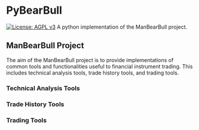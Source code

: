 # PyBearBull
[![License: AGPL v3](https://img.shields.io/badge/License-AGPL%20v3-blueviolet)](https://www.gnu.org/licenses/agpl-3.0)
A python implementation of the ManBearBull project.

## ManBearBull Project
The aim of the ManBearBull project is to provide implementations of common
tools and functionalities useful to financial instrument trading.  This includes
technical analysis tools, trade history tools, and trading tools.

### Technical Analysis Tools

### Trade History Tools

### Trading Tools
